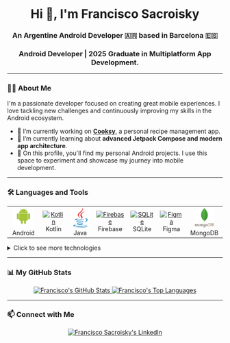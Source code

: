 <div align="center">
  <h1>Hi 👋, I'm Francisco Sacroisky</h1>
  <h3>An Argentine Android Developer 🇦🇷 based in Barcelona 🇪🇸</h3>
 <h3> Android Developer | 2025 Graduate in Multiplatform App Development.</h3>

</div>

<hr>

### 👨‍💻 About Me

<p>
  I'm a passionate developer focused on creating great mobile experiences. I love tackling new challenges and continuously improving my skills in the Android ecosystem.
</p>

- 🔭 I’m currently working on **[Cooksy](https://github.com/Sacro93/Cooksy)**, a personal recipe management app.
- 🌱 I’m currently learning about **advanced Jetpack Compose and modern app architecture**.
- 📱 On this profile, you'll find my personal Android projects. I use this space to experiment and showcase my journey into mobile development.

<hr>

### 🛠️ Languages and Tools

<table>
  <tr>
    <td align="center" width="96">
      <a href="#-mobile-development">
        <img src="https://raw.githubusercontent.com/devicons/devicon/master/icons/android/android-original-wordmark.svg" width="48" height="48" alt="Android" />
      </a>
      <br>Android
    </td>
    <td align="center" width="96">
      <a href="#-mobile-development">
        <img src="https://www.vectorlogo.zone/logos/kotlinlang/kotlinlang-icon.svg" width="48" height="48" alt="Kotlin" />
      </a>
      <br>Kotlin
    </td>
    <td align="center" width="96">
      <a href="#-mobile-development">
        <img src="https://raw.githubusercontent.com/devicons/devicon/master/icons/java/java-original.svg" width="48" height="48" alt="Java" />
      </a>
      <br>Java
    </td>
    <td align="center" width="96">
      <a href="#-mobile-development">
        <img src="https://www.vectorlogo.zone/logos/firebase/firebase-icon.svg" width="48" height="48" alt="Firebase" />
      </a>
      <br>Firebase
    </td>
     <td align="center" width="96">
      <a href="#-mobile-development">
        <img src="https://www.vectorlogo.zone/logos/sqlite/sqlite-icon.svg" width="48" height="48" alt="SQLite" />
      </a>
      <br>SQLite
    </td>
    <td align="center" width="96">
      <a href="#-design--frontend">
        <img src="https://www.vectorlogo.zone/logos/figma/figma-icon.svg" width="48" height="48" alt="Figma" />
      </a>
      <br>Figma
    </td>
     <td align="center" width="96">
      <a href="#-backend--database">
        <img src="https://raw.githubusercontent.com/devicons/devicon/master/icons/mongodb/mongodb-original-wordmark.svg" width="48" height="48" alt="MongoDB" />
      </a>
      <br>MongoDB
    </td>
  </tr>
</table>

<details>
  <summary>Click to see more technologies</summary>
  <p align="left">
    <a href="https://reactjs.org/" target="_blank" rel="noreferrer"><img src="https://raw.githubusercontent.com/devicons/devicon/master/icons/react/react-original-wordmark.svg" alt="react" width="40" height="40"/></a>
    <a href="https://developer.mozilla.org/en-US/docs/Web/JavaScript" target="_blank" rel="noreferrer"><img src="https://raw.githubusercontent.com/devicons/devicon/master/icons/javascript/javascript-original.svg" alt="javascript" width="40" height="40"/></a>
    <a href="https://www.w3.org/html/" target="_blank" rel="noreferrer"><img src="https://raw.githubusercontent.com/devicons/devicon/master/icons/html5/html5-original-wordmark.svg" alt="html5" width="40" height="40"/></a>
    <a href="https://www.mysql.com/" target="_blank" rel="noreferrer"><img src="https://raw.githubusercontent.com/devicons/devicon/master/icons/mysql/mysql-original-wordmark.svg" alt="mysql" width="40" height="40"/></a>
    <a href="https://www.postgresql.org" target="_blank" rel="noreferrer"><img src="https://raw.githubusercontent.com/devicons/devicon/master/icons/postgresql/postgresql-original-wordmark.svg" alt="postgresql" width="40" height="40"/></a>
    <a href="https://www.w3schools.com/cpp/" target="_blank" rel="noreferrer"><img src="https://raw.githubusercontent.com/devicons/devicon/master/icons/cplusplus/cplusplus-original.svg" alt="cplusplus" width="40" height="40"/></a>
  </p>
</details>

<hr>

### 📊 My GitHub Stats

<p align="center">
  <a href="https://github.com/Sacro93">
    <img src="https://github-readme-stats.vercel.app/api?username=Sacro93&show_icons=true&theme=tokyonight&rank_icon=github" alt="Francisco's GitHub Stats"/>
    <img src="https://github-readme-stats.vercel.app/api/top-langs/?username=Sacro93&layout=compact&theme=tokyonight" alt="Francisco's Top Languages"/>
  </a>
</p>

<hr>

### 📫 Connect with Me

<p align="center">
  <a href="https://www.linkedin.com/in/francisco-sacroisky/" target="_blank">
    <img src="https://raw.githubusercontent.com/rahuldkjain/github-profile-readme-generator/master/src/images/icons/Social/linked-in-alt.svg" alt="Francisco Sacroisky's LinkedIn" height="30" width="40" />
  </a>
</p>

